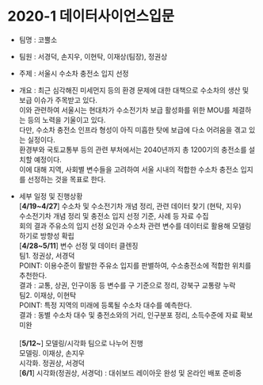 # 2020-1 데이터사이언스입문
* 팀명 : 코뿔소 <br>
* 팀원 : 서경덕, 손지우, 이현탁, 이재상(팀장), 정권상 <br>
* 주제 : 서울시 수소차 충전소 입지 선정 <br>
* 개요 : 최근 심각해진 미세먼지 등의 환경 문제에 대한 대책으로 수소차의 생산 및 보급 이슈가 주목받고 있다. <br>
이와 관련하여 서울시는 현대차가 수소전기차 보급 활성화를 위한 MOU를 체결하는 등의 노력을 기울이고 있다. <br>
다만, 수소차 충전소 인프라 형성이 아직 미흡한 탓에 보급에 다소 어려움을 겪고 있는 실정이다. <br>
환경부와 국토교통부 등의 관련 부처에서는 2040년까지 총 1200기의 충전소를 설치할 예정이다. <br>
이에 대해 지역, 사회별 변수들을 고려하여 서울 시내의 적합한 수소차 충전소 입지를 선정하는 것을 목표로 한다. <br>

* 세부 일정 및 진행상황<br>
[**4/19~4/27**] 수소차 및 수소전기차 개념 정리, 관련 데이터 찾기 (현탁, 지우) <br>
수소전기차 개념 정리 및 충전소 입지 선정 기준, 사례 등 자료 수집 <br>
회의 결과 주유소의 입지 선정 요인과 수소차 관련 변수를 데이터로 활용해 모델링하기로 방향성 확립 <br>
[**4/28~5/11**] 변수 선정 및 데이터 클렌징<br>
팀1. 정권상, 서경덕<br>
POINT: 이용수준이 활발한 주유소 입지를 판별하여, 수소충전소에 적합한 위치를 추천한다.<br>
결과 : 교통, 상권, 인구이동 등 변수를 구 기준으로 정리, 강북구 교통량 누락<br>
팀2. 이재상, 이현탁<br>
POINT: 특정 지역의 미래에 등록될 수소차 대수를 예측한다.<br>
결과 : 동별 수소차 대수 및 충전소와의 거리, 인구분포 정리, 소득수준에 자료 확보 미완<br>  
[**5/12~**] 모델링/시각화 팀으로 나누어 진행<br>
모델링. 이재상, 손지우<br>
시각화. 정권상, 서경덕<br>
[**6/1**]
시각화(정권상, 서경덕) : 대쉬보드 레이아웃 완성 및 온라인 배포 준비중
